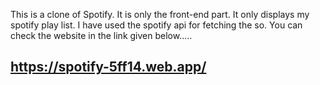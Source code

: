 This is a clone of Spotify. It is only the front-end part. It only displays my spotify play list. I have used the spotify api for fetching the so.
You can check the website in the link given below.....
## https://spotify-5ff14.web.app/
